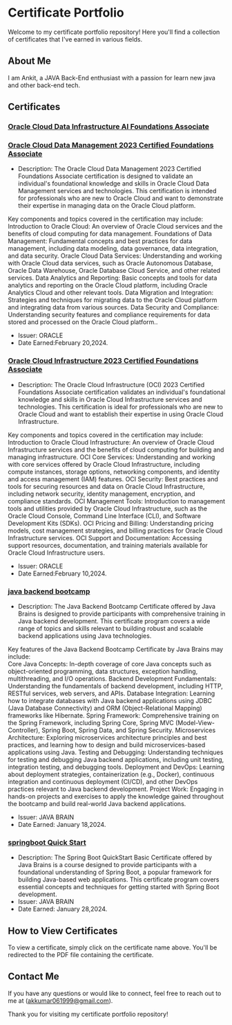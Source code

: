 # Certificate Portfolio

Welcome to my certificate portfolio repository! Here you'll find a collection of certificates that I've earned in various fields.

## About Me

I am Ankit, a JAVA Back-End enthusiast with a passion for learn new java and other back-end tech.

## Certificates
### [Oracle Cloud Data Infrastructure AI Foundations Associate ](eCertificate.pdf)

### [Oracle Cloud Data Management 2023 Certified Foundations Associate ](OracleCloudDataManagement2023CertifiedFoundationsAssociate.pdf)
- Description:
The Oracle Cloud Data Management 2023 Certified Foundations Associate certification is designed to validate an individual's foundational knowledge and skills in Oracle Cloud Data Management services and technologies. This certification is intended for professionals who are new to Oracle Cloud and want to demonstrate their expertise in managing data on the Oracle Cloud platform.

Key components and topics covered in the certification may include:
Introduction to Oracle Cloud: An overview of Oracle Cloud services and the benefits of cloud computing for data management.
Foundations of Data Management: Fundamental concepts and best practices for data management, including data modeling, data governance, data integration, and data security.
Oracle Cloud Data Services: Understanding and working with Oracle Cloud data services, such as Oracle Autonomous Database, Oracle Data Warehouse, Oracle Database Cloud Service, and other related services.
Data Analytics and Reporting: Basic concepts and tools for data analytics and reporting on the Oracle Cloud platform, including Oracle Analytics Cloud and other relevant tools.
Data Migration and Integration: Strategies and techniques for migrating data to the Oracle Cloud platform and integrating data from various sources.
Data Security and Compliance: Understanding security features and compliance requirements for data stored and processed on the Oracle Cloud platform..
- Issuer: ORACLE 
- Date Earned:February 20,2024.

### [Oracle Cloud Infrastructure 2023 Certified Foundations Associate ](OracleCloudDataManagement2023CertifiedFoundationsAssociate.pdf)
- Description: The Oracle Cloud Infrastructure (OCI) 2023 Certified Foundations Associate certification validates an individual's foundational knowledge and skills in Oracle Cloud Infrastructure services and technologies. This certification is ideal for professionals who are new to Oracle Cloud and want to establish their expertise in using Oracle Cloud Infrastructure.

Key components and topics covered in the certification may include:
Introduction to Oracle Cloud Infrastructure: An overview of Oracle Cloud Infrastructure services and the benefits of cloud computing for building and managing infrastructure.
OCI Core Services: Understanding and working with core services offered by Oracle Cloud Infrastructure, including compute instances, storage options, networking components, and identity and access management (IAM) features.
OCI Security: Best practices and tools for securing resources and data on Oracle Cloud Infrastructure, including network security, identity management, encryption, and compliance standards.
OCI Management Tools: Introduction to management tools and utilities provided by Oracle Cloud Infrastructure, such as the Oracle Cloud Console, Command Line Interface (CLI), and Software Development Kits (SDKs).
OCI Pricing and Billing: Understanding pricing models, cost management strategies, and billing practices for Oracle Cloud Infrastructure services.
OCI Support and Documentation: Accessing support resources, documentation, and training materials available for Oracle Cloud Infrastructure users.
- Issuer: ORACLE 
- Date Earned:February 10,2024.

### [java backend bootcamp ](javabackendbootcamp.pdf)
- Description: The Java Backend Bootcamp Certificate offered by Java Brains is designed to provide participants with comprehensive training in Java backend development. This certificate program covers a wide range of topics and skills relevant to building robust and scalable backend applications using Java technologies.

Key features of the Java Backend Bootcamp Certificate by Java Brains may include:  
Core Java Concepts: In-depth coverage of core Java concepts such as object-oriented programming, data structures, exception handling, multithreading, and I/O operations.
Backend Development Fundamentals: Understanding the fundamentals of backend development, including HTTP, RESTful services, web servers, and APIs.
Database Integration: Learning how to integrate databases with Java backend applications using JDBC (Java Database Connectivity) and ORM (Object-Relational Mapping) frameworks like Hibernate.
Spring Framework: Comprehensive training on the Spring Framework, including Spring Core, Spring MVC (Model-View-Controller), Spring Boot, Spring Data, and Spring Security.
Microservices Architecture: Exploring microservices architecture principles and best practices, and learning how to design and build microservices-based applications using Java.
Testing and Debugging: Understanding techniques for testing and debugging Java backend applications, including unit testing, integration testing, and debugging tools.
Deployment and DevOps: Learning about deployment strategies, containerization (e.g., Docker), continuous integration and continuous deployment (CI/CD), and other DevOps practices relevant to Java backend development.
Project Work: Engaging in hands-on projects and exercises to apply the knowledge gained throughout the bootcamp and build real-world Java backend applications.
- Issuer: JAVA BRAIN
- Date Earned: January 18,2024.

### [springboot Quick Start](springbootQuickStart.pdf)
- Description: The Spring Boot QuickStart Basic Certificate offered by Java Brains is a course designed to provide participants with a foundational understanding of Spring Boot, a popular framework for building Java-based web applications. This certificate program covers essential concepts and techniques for getting started with Spring Boot development.
- Issuer: JAVA BRAIN
- Date Earned: January 28,2024.

## How to View Certificates

To view a certificate, simply click on the certificate name above. You'll be redirected to the PDF file containing the certificate.

## Contact Me

If you have any questions or would like to connect, feel free to reach out to me at (akkumar061999@gmail.com).

Thank you for visiting my certificate portfolio repository!
